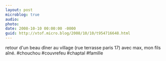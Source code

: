 ```yaml
---
layout: post
microblog: true
audio: 
photo: 
date: 2008-10-10 00:00:00 -0000
guid: http://xtof.micro.blog/2008/10/10/t954716648.html
---
```

retour d'un beau dîner au village (rue terrasse paris 17) avec max, mon fils aîné. #chouchou #couvrefeu #chaptal #famille
